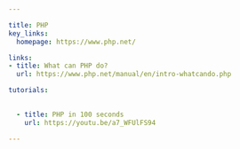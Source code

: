 ```yaml
---

title: PHP
key_links:
  homepage: https://www.php.net/ 

links:
- title: What can PHP do?
  url: https://www.php.net/manual/en/intro-whatcando.php

tutorials:
  

  - title: PHP in 100 seconds
    url: https://youtu.be/a7_WFUlFS94

---
```

